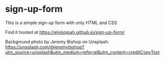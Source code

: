 # sign-up-form
This is a simple sign-up form with only HTML and CSS

Find it hosted at https://elvisnipah.github.io/sign-up-form/

Background photo by Jeremy Bishop on Unsplash: https://unsplash.com/@jeremybishop?utm_source=unsplash&utm_medium=referral&utm_content=creditCopyText

  
